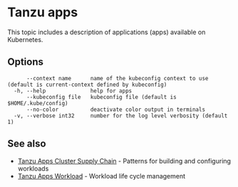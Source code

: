 # Tanzu apps

This topic includes a description of applications (apps) available on Kubernetes.

## <a id="options"></a>Options

```console
      --context name      name of the kubeconfig context to use (default is current-context defined by kubeconfig)
  -h, --help              help for apps
      --kubeconfig file   kubeconfig file (default is $HOME/.kube/config)
      --no-color          deactivate color output in terminals
  -v, --verbose int32     number for the log level verbosity (default 1)
```

## <a id="see-also"></a> See also

- [Tanzu Apps Cluster Supply Chain](tanzu-apps-cluster-supply-chain.md)	- Patterns for building and configuring workloads
- [Tanzu Apps Workload](tanzu-apps-workload.md)	- Workload life cycle management

